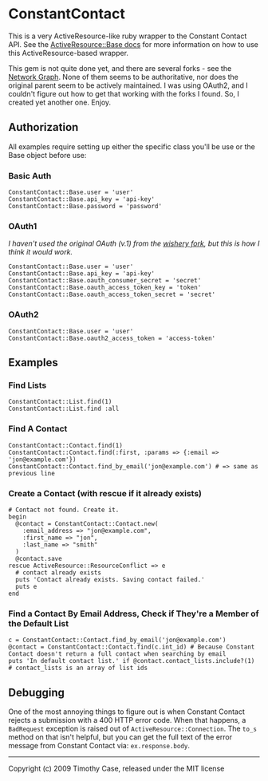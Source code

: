 ConstantContact
===============
This is a very ActiveResource-like ruby wrapper to the Constant Contact
API. See the [ActiveResource::Base docs](http://api.rubyonrails.org/classes/ActiveResource/Base.html) for more information on how to use this ActiveResource-based wrapper.

This gem is not quite done yet, and there are several forks - see the
[Network Graph](https://github.com/timcase/constant_contact/network).
None of them seems to be authoritative, nor does the original parent seem
to be actively maintained.  I was using OAuth2, and I couldn't figure out 
how to get that working with the forks I found.  So, I created yet another one.
Enjoy.

Authorization
--------

All examples require setting up either the specific class you'll be use or the Base object before use:

### Basic Auth

    ConstantContact::Base.user = 'user'
    ConstantContact::Base.api_key = 'api-key'
    ConstantContact::Base.password = 'password'


### OAuth1

*I haven't used the original OAuth (v.1) from the
[wishery fork](https://github.com/wishery/constant_contact), but this is
how I think it would work.*

    ConstantContact::Base.user = 'user'
    ConstantContact::Base.api_key = 'api-key'
    ConstantContact::Base.oauth_consumer_secret = 'secret'
    ConstantContact::Base.oauth_access_token_key = 'token'
    ConstantContact::Base.oauth_access_token_secret = 'secret'

### OAuth2

    ConstantContact::Base.user = 'user'
    ConstantContact::Base.oauth2_access_token = 'access-token'


Examples
--------


### Find Lists

    ConstantContact::List.find(1)
    ConstantContact::List.find :all

### Find A Contact


    ConstantContact::Contact.find(1)
    ConstantContact::Contact.find(:first, :params => {:email => 'jon@example.com'})
    ConstantContact::Contact.find_by_email('jon@example.com') # => same as previous line

### Create a Contact (with rescue if it already exists)

    # Contact not found. Create it.
    begin
      @contact = ConstantContact::Contact.new(
        :email_address => "jon@example.com",
        :first_name => "jon",
        :last_name => "smith"
      )
      @contact.save
    rescue ActiveResource::ResourceConflict => e
      # contact already exists
      puts 'Contact already exists. Saving contact failed.'
      puts e
    end

### Find a Contact By Email Address, Check if They're a Member of the Default List

    c = ConstantContact::Contact.find_by_email('jon@example.com')
    @contact = ConstantContact::Contact.find(c.int_id) # Because Constant Contact doesn't return a full contact when searching by email
    puts 'In default contact list.' if @contact.contact_lists.include?(1) # contact_lists is an array of list ids

Debugging
---------

One of the most annoying things to figure out is when Constant Contact
rejects a submission with a 400 HTTP error code.  When that happens, a
```BadRequest``` exception is raised out of
```ActiveResource::Connection```.  The
```to_s``` method on that isn't helpful, but you can get the full text of the
error message from Constant Contact via: ```ex.response.body```.

---

Copyright (c) 2009 Timothy Case, released under the MIT license

